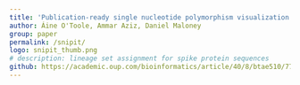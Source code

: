 ```yaml
---
title: 'Publication-ready single nucleotide polymorphism visualization with snipit'
author: Áine O'Toole, Ammar Aziz, Daniel Maloney
group: paper
permalink: /snipit/
logo: snipit_thumb.png
# description: lineage set assignment for spike protein sequences
github: https://academic.oup.com/bioinformatics/article/40/8/btae510/7732910
---
```

